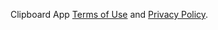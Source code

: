 Clipboard App [Terms of Use](https://ybwdaisy.github.io/clipboard-app/terms-of-use) and [Privacy Policy](https://ybwdaisy.github.io/clipboard-app/privacy-policy).